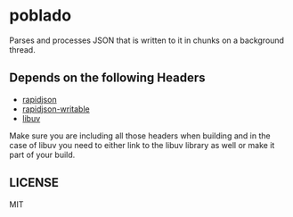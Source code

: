 # poblado

Parses and processes JSON that is written to it in chunks on a background thread.

## Depends on the following Headers

- [rapidjson](https://github.com/Tencent/rapidjson)
- [rapidjson-writable](https://github.com/nodesource/rapidjson-writable)
- [libuv](https://github.com/libuv/libuv)

Make sure you are including all those headers when building and in the case of libuv you need to either link to the
libuv library as well or make it part of your build.

## LICENSE

MIT
